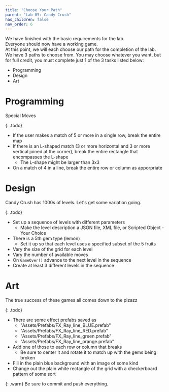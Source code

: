 ```yaml
---
title: "Choose Your Path"
parent: "Lab 05: Candy Crush"
has_children: false
nav_order: 6
---
```


We have finished with the basic requirements for the lab.\
Everyone should now have a working game.\
At this point, we will each choose our path for the completion of the lab.\
We have 3 paths to choose from. You may choose whatever you want, but for full credit, you must complete just 1 of the 3 tasks listed below:
* Programming
* Design
* Art

# Programming
Special Moves

{: .todo}
* If the user makes a match of 5 or more in a single row, break the entire map
* If there is an L-shaped match (3 or more horizontal and 3 or more vertical joined at the corner), break the entire rectangle that encompasses the L-shape
	* The L-shape might be larger than 3x3
* On a match of 4 in a line, break the entire row or column as apporpriate

# Design
Candy Crush has 1000s of levels. Let's get some variation going.

{: .todo}
* Set up a sequence of levels with different parameters
	* Make the level description a JSON file, XML file, or Scripted Object - Your Choice
* There is a 5th gem type (lemon)
	* Set it up so that each level uses a specified subset of the 5 fruits
* Vary the size of the grid for each level
* Vary the number of available moves
* On `GameOver()` advance to the next level in the sequence
* Create at least 3 different levels in the sequence

# Art
The true success of these games all comes down to the pizazz

{: .todo}
* There are some effect prefabs saved as
	* "Assets/Prefabs/FX_Ray_line_BLUE.prefab"
	* "Assets/Prefabs/FX_Ray_line_RED.prefab"
	* "Assets/Prefabs/FX_Ray_line_green.prefab"
	* "Assets/Prefabs/FX_Ray_line_orange.prefab"
* Add one of those to each row or column that breaks
	* Be sure to center it and rotate it to match up with the gems being broken
* Fill in the plain blue background with an image of some kind
* Change out the plain white rectangle of the grid with a checkerboard pattern of some sort

{: .warn}
Be sure to commit and push everything.